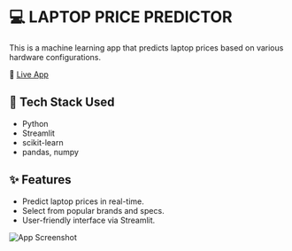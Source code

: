 # 💻 LAPTOP PRICE PREDICTOR
This is a machine learning app that predicts laptop prices based on various hardware configurations.

🚀 [Live App](https://laptoppricepredictor-7rtcgepzmigofzgimvja8d.streamlit.app/)

## 🧠 Tech Stack Used 
- Python
- Streamlit
- scikit-learn
- pandas, numpy

## ✨ Features
- Predict laptop prices in real-time.
- Select from popular brands and specs.
- User-friendly interface via Streamlit.

![App Screenshot](app_screenshot.png)
  

